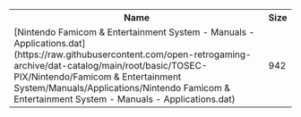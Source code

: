 <table>
<tr><th>Name</th><th>Size</th></tr>
<tr><td>
[Nintendo Famicom & Entertainment System - Manuals - Applications.dat](https://raw.githubusercontent.com/open-retrogaming-archive/dat-catalog/main/root/basic/TOSEC-PIX/Nintendo/Famicom & Entertainment System/Manuals/Applications/Nintendo Famicom & Entertainment System - Manuals - Applications.dat)
</td><td>942</td></tr>
</table>
